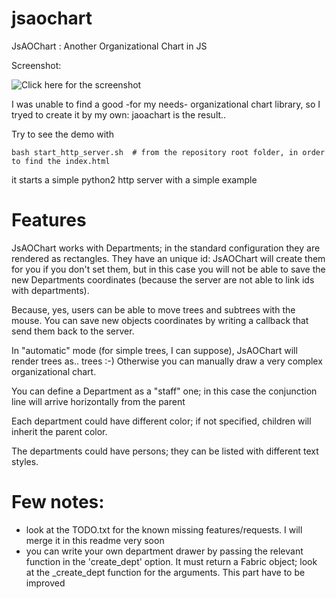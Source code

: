 # jsaochart

JsAOChart : Another Organizational Chart in JS


Screenshot:

![Click here for the screenshot]( https://user-images.githubusercontent.com/2760504/51443121-76a29b00-1ce4-11e9-960c-fb7972787007.png )


I was unable to find a good -for my needs- organizational chart library, so I tryed to create it by my own: jaoachart is the result..

Try to see the demo with 
```
bash start_http_server.sh  # from the repository root folder, in order to find the index.html
```
it starts a simple python2 http server with a simple example


# Features

JsAOChart works with Departments; in the standard configuration they are rendered as rectangles. They have an unique id: JsAOChart will create them for you if you don't set them, but in this case you will not be able to save the new Departments coordinates (because the server are not able to link ids with departments).

Because, yes, users can be able to move trees and subtrees with the mouse. You can save new objects coordinates by writing a callback that send them back to the server.

In "automatic" mode (for simple trees, I can suppose), JsAOChart will render trees as.. trees :-) Otherwise you can manually draw a very complex organizational chart.

You can define a Department as a "staff" one; in this case the conjunction line will arrive horizontally from the parent

Each department could have different color; if not specified, children will inherit the parent color.

The departments could have persons; they can be listed with different text styles.


# Few notes:
- look at the TODO.txt for the known missing features/requests. I will merge it in this readme very soon
- you can write your own department drawer by passing the relevant function in the 'create_dept' option. It must return a Fabric object; look at the \_create_dept function for the arguments. This part have to be improved
